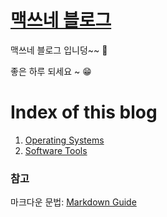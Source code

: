 <link rel="stylesheet" type="text/css" href="/css/header.css">
<link rel="stylesheet" type="text/css" href="/css/bootstrap/5.3.0-alpha1/bootstrap.css">

# [맥쓰네 블로그](https://max-jayee.github.io "https://max-jayee.github.io")
맥쓰네 블로그 입니덩~~ 🎉

좋은 하루 되세요 ~ 😁

# Index of this blog


1. [Operating Systems](./operating_systems/ "https://max-jayee.github.io/operating_systems")
1. [Software Tools](./software_tools/ "https://max-jayee.github.io/software_tools")
<!-- TODO: problem solving -->
<!-- TODO: programming language -->

### 참고
마크다운 문법: [Markdown Guide](https://www.markdownguide.org/ "markdown guide website")
